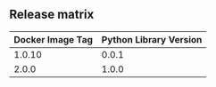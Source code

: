 ## Release matrix

| Docker Image Tag | Python Library Version |
|------------------|------------------------|
| 1.0.10 | 0.0.1 |
| 2.0.0 | 1.0.0 |